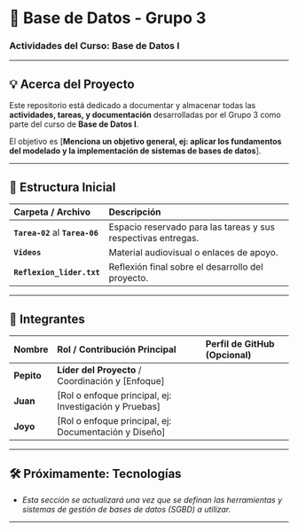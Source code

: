 # 💾 Base de Datos - Grupo 3

### Actividades del Curso: Base de Datos I

---

## 💡 Acerca del Proyecto

Este repositorio está dedicado a documentar y almacenar todas las **actividades, tareas, y documentación** desarrolladas por el Grupo 3 como parte del curso de **Base de Datos I**.

El objetivo es [**Menciona un objetivo general, ej: aplicar los fundamentos del modelado y la implementación de sistemas de bases de datos**].

---

## 📂 Estructura Inicial

| Carpeta / Archivo | Descripción |
| :--- | :--- |
| **`Tarea-02`** al **`Tarea-06`** | Espacio reservado para las tareas y sus respectivas entregas. |
| **`Videos`** | Material audiovisual o enlaces de apoyo. |
| **`Reflexion_lider.txt`** | Reflexión final sobre el desarrollo del proyecto. |

---

## 👥 Integrantes

| Nombre | Rol / Contribución Principal | Perfil de GitHub (Opcional) |
| :--- | :--- | :--- |
| **Pepito** | **Líder del Proyecto** / Coordinación y [Enfoque] |
| **Juan** | [Rol o enfoque principal, ej: Investigación y Pruebas]|
| **Joyo** | [Rol o enfoque principal, ej: Documentación y Diseño] |

---

## 🛠️ Próximamente: Tecnologías

* *Esta sección se actualizará una vez que se definan las herramientas y sistemas de gestión de bases de datos (SGBD) a utilizar.*

---
